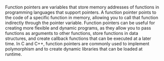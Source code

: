 Function pointers are variables that store memory
addresses of functions in programming languages
that support pointers. A function pointer points
to the code of a specific function in memory,
allowing you to call that function indirectly
through the pointer variable. Function pointers
can be useful for creating more flexible and dynamic
programs, as they allow you to pass functions as
arguments to other functions, store functions in data
structures, and create callback functions that can be
executed at a later time. In C and C++, function pointers
are commonly used to implement polymorphism and to create
dynamic libraries that can be loaded at runtime.
